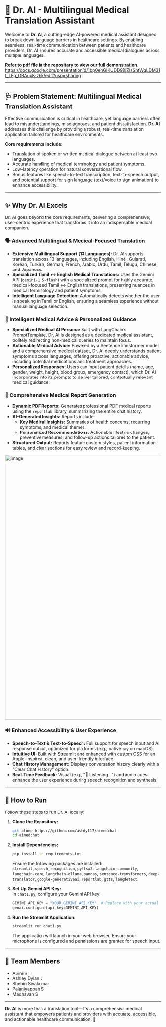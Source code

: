 # 🏥 Dr. AI - Multilingual Medical Translation Assistant

Welcome to **Dr. AI**, a cutting-edge AI-powered medical assistant designed to break down language barriers in healthcare settings. By enabling seamless, real-time communication between patients and healthcare providers, Dr. AI ensures accurate and accessible medical dialogues across multiple languages.

**Refer to pdf file in the repositary to view our full demonstration.**
https://docs.google.com/presentation/d/1bp0ehGIKUDD9DjZIsShtWqLDM31t_LFg_GBAuxK-z6k/edit?usp=sharing

---

## 🩺 Problem Statement: Multilingual Medical Translation Assistant

Effective communication is critical in healthcare, yet language barriers often lead to misunderstandings, misdiagnoses, and patient dissatisfaction. **Dr. AI** addresses this challenge by providing a robust, real-time translation application tailored for healthcare environments.  

**Core requirements include:**  
- Translation of spoken or written medical dialogue between at least two languages.  
- Accurate handling of medical terminology and patient symptoms.  
- Low-latency operation for natural conversational flow.  
- Bonus features like speech-to-text transcription, text-to-speech output, and potential support for sign language (text/voice to sign animation) to enhance accessibility.

---

## ✨ Why Dr. AI Excels

Dr. AI goes beyond the core requirements, delivering a comprehensive, user-centric experience that transforms it into an indispensable medical companion.

### 🗣️ Advanced Multilingual & Medical-Focused Translation

- **Extensive Multilingual Support (13 Languages):** Dr. AI supports translation across 13 languages, including English, Hindi, Gujarati, Korean, Turkish, German, French, Arabic, Urdu, Tamil, Telugu, Chinese, and Japanese.  
- **Specialized Tamil ↔ English Medical Translations:** Uses the Gemini API (`gemini-1.5-flash`) with a specialized prompt for highly accurate, medical-focused Tamil ↔ English translations, preserving nuances in medical terminology and patient symptoms.  
- **Intelligent Language Detection:** Automatically detects whether the user is speaking in Tamil or English, ensuring a seamless experience without manual language selection.

### 🧠 Intelligent Medical Advice & Personalized Guidance

- **Specialized Medical AI Persona:** Built with LangChain's PromptTemplate, Dr. AI is designed as a dedicated medical assistant, politely redirecting non-medical queries to maintain focus.  
- **Actionable Medical Advice:** Powered by a SentenceTransformer model and a comprehensive medical dataset, Dr. AI deeply understands patient symptoms across languages, offering proactive, actionable advice, including potential medications and treatment approaches.  
- **Personalized Responses:** Users can input patient details (name, age, gender, weight, height, blood group, emergency contact), which Dr. AI incorporates into its prompts to deliver tailored, contextually relevant medical guidance.

### 📄 Comprehensive Medical Report Generation

- **Dynamic PDF Reports:** Generates professional PDF medical reports using the `reportlab` library, summarizing the entire chat history.  
- **AI-Generated Insights:** Reports include:  
  - **Key Medical Insights:** Summaries of health concerns, recurring symptoms, and medical themes.  
  - **Personalized Recommendations:** Actionable lifestyle changes, preventive measures, and follow-up actions tailored to the patient.  
- **Structured Output:** Reports feature custom styles, patient information tables, and clear sections for easy review and record-keeping.

<img width="1254" height="855" alt="image" src="https://github.com/user-attachments/assets/78c010fd-cbb6-4ac9-a23d-4952c58a7067" />

### 🔊 Enhanced Accessibility & User Experience

- **Speech-to-Text & Text-to-Speech:** Full support for speech input and AI response output, optimized for platforms (e.g., native `say` on macOS).  
- **Intuitive UI:** Built with Streamlit and enhanced with custom CSS for an Apple-inspired, clean, and user-friendly interface.  
- **Chat History Management:** Displays conversation history clearly with a "Clear Chat History" option.  
- **Real-Time Feedback:** Visual (e.g., "🎤 Listening...") and audio cues enhance the user experience during speech recognition and synthesis.

---

## 🚀 How to Run

Follow these steps to run Dr. AI locally:

1. **Clone the Repository:**
   ```bash
   git clone https://github.com/ashdyl17/aimedchat
   cd aimedchat
   ```

2. **Install Dependencies:**
   ```bash
   pip install -r requirements.txt
   ```  
   Ensure the following packages are installed:  
   `streamlit`, `speech_recognition`, `pyttsx3`, `langchain-community`, `langchain-core`, `langchain-ollama`, `pandas`, `sentence-transformers`, `deep-translator`, `google-generativeai`, `reportlab`, `gtts`, `langdetect`.

3. **Set Up Gemini API Key:**  
   In `chat1.py`, configure your Gemini API key:  
   ```python
   GEMINI_API_KEY = "YOUR_GEMINI_API_KEY"  # Replace with your actual key
   genai.configure(api_key=GEMINI_API_KEY)
   ```

4. **Run the Streamlit Application:**
   ```bash
   streamlit run chat1.py
   ```  
   The application will launch in your web browser. Ensure your microphone is configured and permissions are granted for speech input.

---

## 👥 Team Members

- Abiram H  
- Ashley Dylan J  
- Shebin Sivakumar  
- Palaniyappan S  
- Madhavan S  

---

**Dr. AI** is more than a translation tool—it's a comprehensive medical assistant that empowers patients and providers with accurate, accessible, and actionable healthcare communication. 🌟
